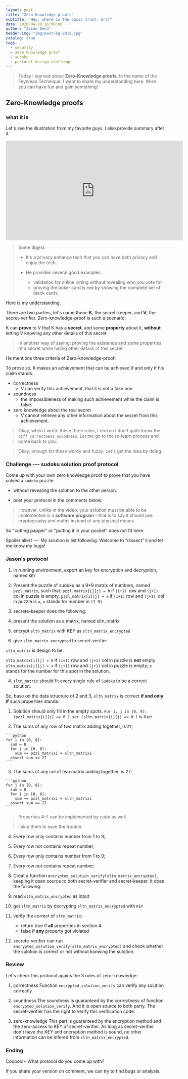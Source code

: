 ```yaml
---
layout: post
title: "Zero-Knowledge proofs"
subtitle: "Hey, where is the basic trust, bro?"
date: 2020-04-30 16:00:00
author: "Jason Denn"
header-img: "img/post-bg-2015.jpg"
catalog: true
tags:
  - security
  - zero knowledge proof
  - sudoku
  - protocol design challenge
---
```



> Today I learned about **Zero-Knowledge proofs**. In the name of the Feynman Technique, I want to share my understanding here. Wish you can have fun and gain something!

## Zero-Knowledge proofs

### what it is

Let's see the illustration from my favorite guys. I also provide summary after it.

<iframe width="560" height="315" src="https://www.youtube.com/embed/HUs1bH85X9I" frameborder="0"         allow="accelerometer; autoplay; encrypted-media; gyroscope; picture-in-picture" allowfullscreen></iframe>

> Some digest:
>
> - It's a privacy enhance tech that you can have both privacy and enjoy the tech.
>
> - He provides several good examples:
>   - validation for online voting without revealing who you vote for.
>   - proving the poker card is red by showing the complete set of black cards.

Here is my understanding.

There are two parties, let's name them: **K**, the secret-keeper, and **V**, the secret-verifier. Zero-knowledge-proof is such a scenario:

K  can **prove** to V that K has a **secret**, and some **property** about it, **without** letting V knowing any other details of this secret.

> In another way of saying: proving the existence and some properties of a secret while hiding other details of this secret.

He mentions three criteria of Zero-knowledge-proof:

To prove so, K makes an achievement that can be achieved if and only if his claim stands.

- correctness
  - V can verify this achievement, that it is not a fake one.
- soundness
  - the impossibleness of making such achievement while the claim is false.
- zero knowledge about the real secret
  - V cannot retrieve any other information about the secret from this achievement.

> Okay, when I wrote these three rules, I reckon I don't quite know the `diff correctness soundness`. Let me go to the re-learn process and come back to you.



> Okay, enough for these wordy and fuzzy. Let's get the idea by doing.

### Challenge --- sudoku solution proof protocol

Come up with your own zero knowledge proof to prove that you have solved a `sudoku` puzzle.

- without revealing the solution to the other person.

- post your protocol in the comments below.

> However, unlike in the video, your solution must be able to be implemented in a **software program** - that is to say it should use cryptography and maths instead of any physical means.

So "cutting papper" or "putting it in your pocket" does not fit here.



Spoiler allert --- My solution is list following. Welcome to “dissect” it and let me know my bugs! 



### Jason's protocol



1. In running environment, export an key for encryption and decryption, named `KEY`

2. Present the puzzle of suduku as a 9\*9 matrix of numbers, named `pzzl_matrix`, such that:
  `pzzl_matrix[i][j] = 0` if `(i+1) `row and `(j+1) `col in puzzle is empty,
  `pzzl_matrix[i][j] = x` if `(i+1)` row and `(j+1) `col in puzzle is `x`; `x` stands for number in `[1-9]`.
  
3. secrete-keeper does the following:
  1. present the solution as a matrix, named sltn_matrix
  2. encrypt `sltn_matrix` with KEY as `sltn_matrix_encrypted`
  3. give `sltn_matrix_encrypted` to secret-verifier

  `sltn_matrix` is design to be:

  `sltn_matrix[i][j] = 0` if `(i+1)` row and `(j+1)` col in puzzle is **not** empty
  `sltn_matrix[i][j] = x` if `(i+1)` row and `(j+1)` col in puzzle is empty; `x` stands for the number for this spot in the solution.

  
  
4. `sltn_matrix` should fit every single rule of `Sudoku` to be a correct solution.

  So, base on the data structure of  2 and 3,  `sltn_matrix` is correct **if and only if** such properties stands:

  1. Solution should only fill in the empty spots.
    `For i, j in [0, 8]:`
    `(pzzl_matrix[i][j] == 0 ) xor (sltn_matrix[i][j] == 0 )` is true
    
  2. The sums of any row of two matrix adding together, is `27`;

    ```python
    for i in [0, 8]:
      sum = 0
      for j in [0, 8]:
        sum += pzzl_matrixi + sltn_matrixi
      assert sum == 27
    ```

  3.  The sums of any col of two matrix adding together, is 27;

    ```python
    for j in [0, 8]:
      sum = 0
      for i in [0, 8]:
        sum += pzzl_matrixi + sltn_matrixi
      assert sum == 27
    ```

  > Properties 4-7 can be implemented by code as well. 
  >
  > I skip them to save the trouble.

  4. Every row only contains number from 1 to 9;
  5.  Every row not contains repeat number;
  6. Every row only contains number from 1 to 9;
  7. Every row not contains repeat number;
    

5. Creat a function `encrypted_solution_verify(sltn_matrix_encrypted)`, keeping it open source to both secret-verifier and secret-keeper. It does the following:
  1. read `sltn_matrix_encrypted` as input
  2. get `sltn_matrix` by decrypting `sltn_matrix_encrypted` with `KEY`
  3. verify the correct of `sltn_matrix`:
      - return true if **all** properties in section 4
      - false if **any** property got violated

6. secrete-verifier can run `encrypted_solution_verify(sltn_matrix_encrypted)` and check whether the sulotion is correct or not without konwing the sulotion.

### Review

Let's check this protocol agains the 3 rules of zero-knowledge:

1. correctness
Function `encrypted_solution_verify` can verify any solution correctly

2. soundness
The soundness is guaranteed by the correctness of function `encrypted_solution_verify`. And it is open source to both party. The secret-verifier has the right to verify this verification code.

3. zero-knowledge
This part is guaranteed by the encryption method and the zero-access to KEY of secret-verifier. As long as secret-verifier don't have the KEY and encryption method is sound, no other information can be infered from `sltn_matrix_encrypted`.



### Ending

Coooool~ What protocol do you come up with? 

If you share your version on comment, we can try to find bugs or analysis. 
